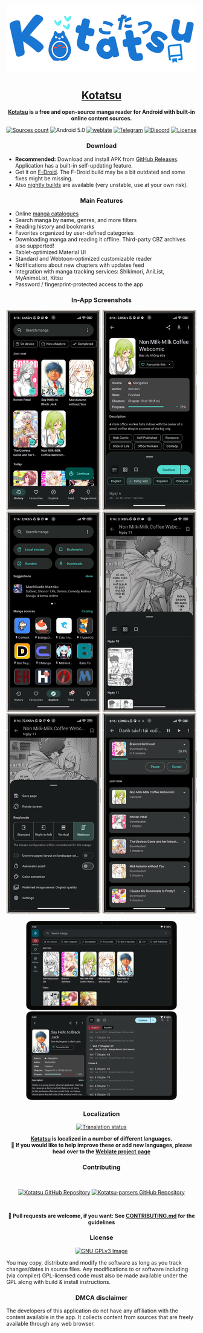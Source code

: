 <div align="center">

<a href="https://kotatsu.app">
    <img src="./.github/assets/vtuber.png" alt="Kotatsu Logo" title="Kotatsu" width="600"/>
</a>

# [Kotatsu](https://kotatsu.app)

**[Kotatsu](https://github.com/KotatsuApp/Kotatsu) is a free and open-source manga reader for Android with built-in online content sources.**

[![Sources count](https://img.shields.io/badge/dynamic/yaml?url=https%3A%2F%2Fraw.githubusercontent.com%2FKotatsuApp%2Fkotatsu-parsers%2Frefs%2Fheads%2Fmaster%2F.github%2Fsummary.yaml&query=total&label=manga%20sources&color=%23E9321C)](https://github.com/KotatsuApp/kotatsu-parsers) ![Android 5.0](https://img.shields.io/badge/android-5.0+-brightgreen) [![weblate](https://hosted.weblate.org/widgets/kotatsu/-/strings/svg-badge.svg)](https://hosted.weblate.org/engage/kotatsu/) [![Telegram](https://img.shields.io/badge/chat-telegram-60ACFF)](https://t.me/kotatsuapp) [![Discord](https://img.shields.io/discord/898363402467045416?color=5865f2&label=discord)](https://discord.gg/NNJ5RgVBC5) [![License](https://img.shields.io/github/license/KotatsuApp/Kotatsu)](https://github.com/KotatsuApp/Kotatsu/blob/devel/LICENSE)

### Download

<div align="left">

* **Recommended:** Download and install APK from [GitHub Releases](https://github.com/KotatsuApp/Kotatsu/releases/latest). Application has a built-in self-updating feature.
* Get it on [F-Droid](https://f-droid.org/packages/org.koitharu.kotatsu). The F-Droid build may be a bit outdated and some fixes might be missing.
* Also [nightly builds](https://github.com/KotatsuApp/Kotatsu-nightly/releases) are available (very unstable, use at your own risk).

</div>

### Main Features

<div align="left">

* Online [manga catalogues](https://github.com/KotatsuApp/kotatsu-parsers)
* Search manga by name, genres, and more filters
* Reading history and bookmarks
* Favorites organized by user-defined categories
* Downloading manga and reading it offline. Third-party CBZ archives also supported!
* Tablet-optimized Material UI
* Standard and Webtoon-optimized customizable reader
* Notifications about new chapters with updates feed
* Integration with manga tracking services: Shikimori, AniList, MyAnimeList, Kitsu
* Password / fingerprint-protected access to the app

</div>

### In-App Screenshots

<div align="center">
    <img src="./.github/assets/1.png" alt="Mobile view" width="250"/>
    <img src="./.github/assets/2.png" alt="Mobile view" width="250"/>
    <img src="./.github/assets/3.png" alt="Mobile view" width="250"/>
    <img src="./.github/assets/4.png" alt="Mobile view" width="250"/>
    <img src="./.github/assets/5.png" alt="Mobile view" width="250"/>
    <img src="./.github/assets/6.png" alt="Mobile view" width="250"/>
</div>

<br>

<div align="center">
    <img src="./.github/assets/7.png" alt="Tablet view" width="400"/>
    <img src="./.github/assets/8.png" alt="Tablet view" width="400"/>
</div>

### Localization

<a href="https://hosted.weblate.org/engage/kotatsu/">
<img src="https://hosted.weblate.org/widget/kotatsu/horizontal-auto.png" alt="Translation status" />
</a>

**[Kotatsu](https://github.com/KotatsuApp/Kotatsu) is localized in a number of different languages.**<br>
**📌 If you would like to help improve these or add new languages,
please head over to the [Weblate project page](https://hosted.weblate.org/engage/kotatsu/)**

### Contributing

<br>

[![Kotatsu GitHub Repository](https://github-readme-stats.vercel.app/api/pin/?username=KotatsuApp&repo=Kotatsu&bg_color=0d1117&text_color=1976d2&title_color=1976d2&icon_color=0877d2&border_radius=10&description_lines_count=2&show_owner=true)](https://github.com/KotatsuApp/Kotatsu)
[![Kotatsu-parsers GitHub Repository](https://github-readme-stats.vercel.app/api/pin/?username=KotatsuApp&repo=Kotatsu-parsers&bg_color=0d1117&text_color=1976d2&title_color=1976d2&icon_color=0877d2&border_radius=10&description_lines_count=2&show_owner=true)](https://github.com/KotatsuApp/Kotatsu-parsers)

</br>

**📌 Pull requests are welcome, if you want: See [CONTRIBUTING.md](https://github.com/KotatsuApp/Kotatsu/blob/devel/CONTRIBUTING.md) for the guidelines**

### License

[![GNU GPLv3 Image](https://www.gnu.org/graphics/gplv3-127x51.png)](http://www.gnu.org/licenses/gpl-3.0.en.html)

<div align="left">

You may copy, distribute and modify the software as long as you track changes/dates in source files. Any modifications to or software including (via compiler) GPL-licensed code must also be made available under the GPL along with build & install instructions.

</div>

### DMCA disclaimer

<div align="left">

The developers of this application do not have any affiliation with the content available in the app. It collects content from sources that are freely available through any web browser.

</div>
